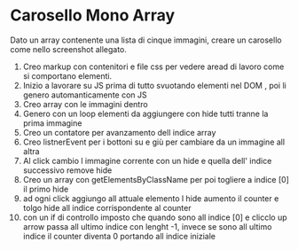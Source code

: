 # Carosello Mono Array

Dato un array contenente una lista di cinque immagini, creare un carosello come nello screenshot allegato.

1. Creo markup con contenitori e file css per vedere aread di lavoro come si comportano elementi.
2. Inizio a lavorare su JS prima di tutto svuotando elementi nel DOM , poi li genero automanticamente con JS 
3. Creo array con le immagini dentro
4. Genero con un loop elementi da aggiungere con hide tutti tranne la prima immagine
5. Creo un contatore per avanzamento dell indice array
6. Creo listnerEvent per i bottoni su e giù per cambiare da un immagine all altra
7. Al click cambio l immagine corrente con un hide e quella dell' indice successivo remove hide
8. Creo un array con getElementsByClassName
per poi togliere a indice [0]  il primo hide
9. ad ogni click aggiungo all attuale elemento l hide aumento il counter e tolgo hide all indice corrispondente al counter
10. con un if di controllo imposto che quando sono all indice [0] e clicclo up arrow passa all ultimo indice con lenght -1, invece se sono all ultimo indice il counter diventa 0 portando all indice iniziale

